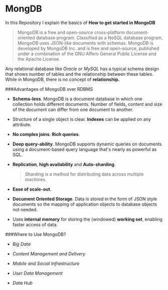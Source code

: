 # MongDB

In this Repository I explain the basics of **How to get started in MongoDB**

>MongoDB is a free and open-source cross-platform document-oriented database program. Classified as a NoSQL database program, MongoDB uses JSON-like documents with schemas. MongoDB is developed by MongoDB Inc. and is free and open-source, published under a combination of the GNU Affero General Public License and the Apache License.

Any relational database like _Oracle_ or _MySQL_ has a typical schema design that shows number of tables and the relationship between these tables. While in MongoDB, there is no concept of **relationship.**

###Advantages of MongoDB over RDBMS

- **Schema-less**. MongoDB is a document database in which one collection holds different documents. Number of fields, content and size of the document can differ from one document to another.

- Structure of a single object is clear. **Indexes** can be applied on any attribute.

- **No complex joins**. **Rich queries**.

- **Deep query-ability**. MongoDB supports dynamic queries on documents using a document-based query language that's nearly as powerful as SQL.

- **Replication**, **high availability** and **Auto-sharding**. 

	>Sharding is a method for distributing data across multiple machines.

- **Ease of scale-out**.  

- **Document Oriented Storage**. Data is stored in the form of JSON style documents so the mapping of application objects to database objects not needed. 

- Uses **internal memory** for storing the (windowed) **working set**, enabling faster access of data.


###Where to Use MongoDB?

- *Big Data*

- *Content Management and Delivery*

- *Mobile and Social Infrastructure*

- *User Data Management*

- *Data Hub*
